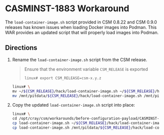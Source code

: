# CASMINST-1883 Workaround
The `load-container-image.sh` script provided in CSM 0.8.22 and CSM 0.9.0 releases has known issues when loading Docker images into Podman. This WAR provides an updated script that will properly load images into Podman.

## Directions
1. Rename the `load-container-image.sh` script from the CSM release.
    > Ensure that the environment variable `CSM_RELEASE` is exported
    > ```
    > linux# export CSM_RELEASE=csm-x.y.z
    > ```

    ```bash
    linux# \
    mv ~/${CSM_RELEASE}/hack/load-container-image.sh ~/${CSM_RELEASE}/hack/load-container-image.sh.original
    mv /mnt/pitdata/${CSM_RELEASE}/hack/load-container-image.sh /mnt/pitdata/${CSM_RELEASE}/hack/load-container-image.sh.original
    ```

2. Copy the updated `load-container-image.sh` script into place:
    ```bash
    linux# \
    cd /opt/cray/csm/workarounds/before-configuration-payload/CASMINST-1883
    cp load-container-image.sh ~/${CSM_RELEASE}/hack/load-container-image.sh
    cp load-container-image.sh /mnt/pitdata/${CSM_RELEASE}/hack/load-container-image.sh
    ```